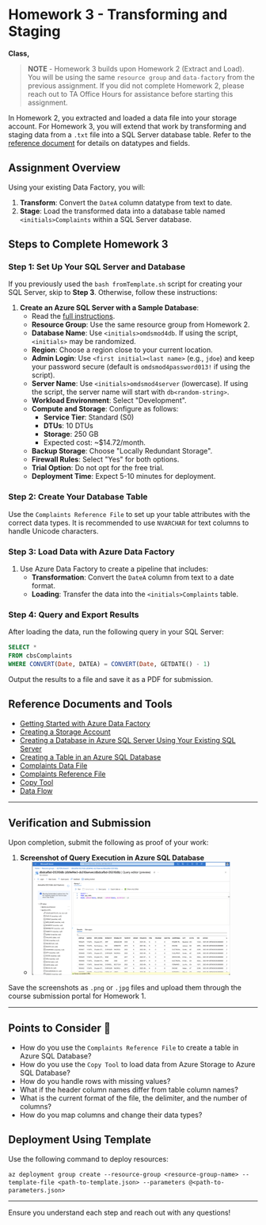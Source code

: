 # Homework 3 - Transforming and Staging

**Class,**

> **NOTE** - Homework 3 builds upon Homework 2 (Extract and Load). You will be using the same `resource group` and `data-factory` from the previous assignment. If you did not complete Homework 2, please reach out to TA Office Hours for assistance before starting this assignment.

In Homework 2, you extracted and loaded a data file into your storage account. For Homework 3, you will extend that work by transforming and staging data from a `.txt` file into a SQL Server database table. Refer to the [reference document](https://static.nhtsa.gov/odi/ffdd/cmpl/Import_Instructions_Excel_All.pdf) for details on datatypes and fields.

## Assignment Overview
Using your existing Data Factory, you will:

1. **Transform**: Convert the `DateA` column datatype from text to date.
2. **Stage**: Load the transformed data into a database table named `<initials>Complaints` within a SQL Server database.

## Steps to Complete Homework 3

### Step 1: Set Up Your SQL Server and Database
If you previously used the `bash fromTemplate.sh` script for creating your SQL Server, skip to **Step 3**. Otherwise, follow these instructions:

1. **Create an Azure SQL Server with a Sample Database**:
   - Read the [full instructions](https://learn.microsoft.com/en-us/azure/azure-sql/database/single-database-create-quickstart?view=azuresql&tabs=azure-portal).
   - **Resource Group**: Use the same resource group from Homework 2.
   - **Database Name**: Use `<initials>omdsmod4db`. If using the script, `<initials>` may be randomized.
   - **Region**: Choose a region close to your current location.
   - **Admin Login**: Use `<first initial><last name>` (e.g., `jdoe`) and keep your password secure (default is `omdsmod4password013!` if using the script).
   - **Server Name**: Use `<initials>omdsmod4server` (lowercase). If using the script, the server name will start with `db<random-string>`.
   - **Workload Environment**: Select "Development".
   - **Compute and Storage**: Configure as follows:
     - **Service Tier**: Standard (S0)
     - **DTUs**: 10 DTUs
     - **Storage**: 250 GB
     - Expected cost: ~$14.72/month.
   - **Backup Storage**: Choose "Locally Redundant Storage".
   - **Firewall Rules**: Select "Yes" for both options.
   - **Trial Option**: Do not opt for the free trial.
   - **Deployment Time**: Expect 5-10 minutes for deployment.

### Step 2: Create Your Database Table
Use the `Complaints Reference File` to set up your table attributes with the correct data types. It is recommended to use `NVARCHAR` for text columns to handle Unicode characters.

### Step 3: Load Data with Azure Data Factory
1. Use Azure Data Factory to create a pipeline that includes:
   - **Transformation**: Convert the `DateA` column from text to a date format.
   - **Loading**: Transfer the data into the `<initials>Complaints` table.

### Step 4: Query and Export Results
After loading the data, run the following query in your SQL Server:

```sql
SELECT *
FROM cbsComplaints
WHERE CONVERT(Date, DATEA) = CONVERT(Date, GETDATE() - 1)
```

Output the results to a file and save it as a PDF for submission.

## Reference Documents and Tools
- [Getting Started with Azure Data Factory](https://learn.microsoft.com/en-us/azure/data-factory/quickstart-create-data-factory)
- [Creating a Storage Account](https://learn.microsoft.com/en-us/azure/storage/common/storage-account-create?tabs=azure-portal)
- [Creating a Database in Azure SQL Server Using Your Existing SQL Server](https://learn.microsoft.com/en-us/azure/azure-sql/database/single-database-create-quickstart?view=azuresql&tabs=azure-portal)
- [Creating a Table in an Azure SQL Database](https://www.edureka.co/community/62364/how-to-create-table-in-azure-sql-database)
- [Complaints Data File](https://static.nhtsa.gov/odi/ffdd/cmpl/FLAT_CMPL.zip)
- [Complaints Reference File](https://static.nhtsa.gov/odi/ffdd/cmpl/Import_Instructions_Excel_All.pdf)
- [Copy Tool](https://docs.microsoft.com/en-us/azure/data-factory/copy-activity-overview)
- [Data Flow](https://docs.microsoft.com/en-us/azure/data-factory/concepts-data-flow-overview)

---

## Verification and Submission

Upon completion, submit the following as proof of your work:

1. **Screenshot of Query Execution in Azure SQL Database** 
   - ![Screenshot](../../images/hw3/hw3-screenshot.png)
   <style>
      img {
         width: 400px;
      }
   </style>

Save the screenshots as `.png` or `.jpg` files and upload them through the course submission portal for Homework 1.

---

## Points to Consider 🤔
- How do you use the `Complaints Reference File` to create a table in Azure SQL Database?
- How do you use the `Copy Tool` to load data from Azure Storage to Azure SQL Database?
- How do you handle rows with missing values?
- What if the header column names differ from table column names?
- What is the current format of the file, the delimiter, and the number of columns?
- How do you map columns and change their data types?

## Deployment Using Template
Use the following command to deploy resources:

```azurecli-interactive
az deployment group create --resource-group <resource-group-name> --template-file <path-to-template.json> --parameters @<path-to-parameters.json>
```

---

Ensure you understand each step and reach out with any questions!
